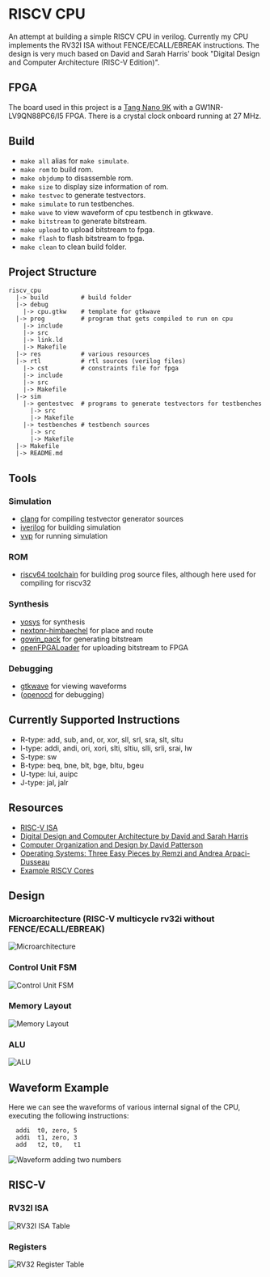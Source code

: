 # RISCV CPU

An attempt at building a simple RISCV CPU in verilog. Currently my CPU
implements the RV32I ISA without FENCE/ECALL/EBREAK instructions. The design
is very much based on David and Sarah Harris' book 
"Digital Design and Computer Architecture (RISC-V Edition)".

## FPGA

The board used in this project is a [Tang Nano 9K](https://wiki.sipeed.com/hardware/en/tang/Tang-Nano-9K/Nano-9K.html) with a GW1NR-LV9QN88PC6/I5 FPGA. There is a crystal clock onboard running at 27 MHz.

## Build

* `make all` alias for `make simulate`.
* `make rom` to build rom.
* `make objdump` to disassemble rom.
* `make size` to display size information of rom.
* `make testvec` to generate testvectors.
* `make simulate` to run testbenches.
* `make wave` to view waveform of cpu testbench in gtkwave.
* `make bitstream` to generate bitstream.
* `make upload` to upload bitstream to fpga.
* `make flash` to flash bitstream to fpga.
* `make clean` to clean build folder.

## Project Structure

```(txt)
riscv_cpu
  |-> build         # build folder
  |-> debug
    |-> cpu.gtkw    # template for gtkwave
  |-> prog          # program that gets compiled to run on cpu
    |-> include
    |-> src
    |-> link.ld
    |-> Makefile
  |-> res           # various resources
  |-> rtl           # rtl sources (verilog files)
    |-> cst         # constraints file for fpga
    |-> include
    |-> src
    |-> Makefile
  |-> sim
    |-> gentestvec  # programs to generate testvectors for testbenches
      |-> src
      |-> Makefile
    |-> testbenches # testbench sources
      |-> src
      |-> Makefile
  |-> Makefile
  |-> README.md
```

## Tools

### Simulation

* [clang](https://llvm.org) for compiling testvector generator sources
* [iverilog](https://github.com/steveicarus/iverilog) for building simulation
* [vvp](https://steveicarus.github.io/iverilog/developer/guide/vvp/vvp.html) for running simulation

### ROM

* [riscv64 toolchain](https://github.com/riscv-collab/riscv-gnu-toolchain) for building prog source files, although here used for compiling for riscv32

### Synthesis

* [yosys](https://github.com/YosysHQ/oss-cad-suite-build) for synthesis
* [nextpnr-himbaechel](https://github.com/YosysHQ/apicula) for place and route
* [gowin_pack](https://github.com/YosysHQ/apicula) for generating bitstream
* [openFPGALoader](https://github.com/trabucayre/openFPGALoader) for uploading bitstream to FPGA

### Debugging

* [gtkwave](https://github.com/gtkwave/gtkwave) for viewing waveforms
* ([openocd](https://openocd.org) for debugging)

## Currently Supported Instructions

* R-type: add, sub, and, or, xor, sll, srl, sra, slt, sltu
* I-type: addi, andi, ori, xori, slti, sltiu, slli, srli, srai, lw
* S-type: sw
* B-type: beq, bne, blt, bge, bltu, bgeu
* U-type: lui, auipc
* J-type: jal, jalr

## Resources

* [RISC-V ISA](https://riscv.org/specifications/)
* [Digital Design and Computer Architecture by David and Sarah Harris](https://pages.hmc.edu/harris/ddca/)
* [Computer Organization and Design by David Patterson](https://shop.elsevier.com/books/computer-organization-and-design-risc-v-edition/patterson/978-0-12-820331-6)
* [Operating Systems: Three Easy Pieces by Remzi and Andrea Arpaci-Dusseau](https://pages.cs.wisc.edu/~remzi/OSTEP/)
* [Example RISCV Cores](https://github.com/yunchenlo/awesome-RISCV-Cores)

## Design

### Microarchitecture (RISC-V multicycle rv32i without FENCE/ECALL/EBREAK)

![Microarchitecture](res/microarchitecure.jpg)

### Control Unit FSM

![Control Unit FSM](res/control_unit_fsm.jpg)

### Memory Layout

![Memory Layout](res/memory_layout.jpg)

### ALU

![ALU](res/alu.jpg)

## Waveform Example

Here we can see the waveforms of various internal signal of the CPU, executing the following instructions:

```(asm)
  addi  t0, zero, 5
  addi  t1, zero, 3
  add   t2, t0,   t1
```

![Waveform adding two numbers](res/waveform_add_two_numbers.png)

## RISC-V

### RV32I ISA

![RV32I ISA Table](res/riscv_isa_rv32i_table.jpg)

### Registers

![RV32 Register Table](res/riscv_isa_registers_table.jpg)
